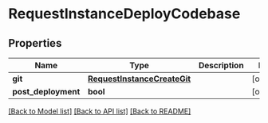 # RequestInstanceDeployCodebase

## Properties
Name | Type | Description | Notes
------------ | ------------- | ------------- | -------------
**git** | [**RequestInstanceCreateGit**](RequestInstanceCreateGit.md) |  | [optional] 
**post_deployment** | **bool** |  | [optional] 

[[Back to Model list]](../README.md#documentation-for-models) [[Back to API list]](../README.md#documentation-for-api-endpoints) [[Back to README]](../README.md)


